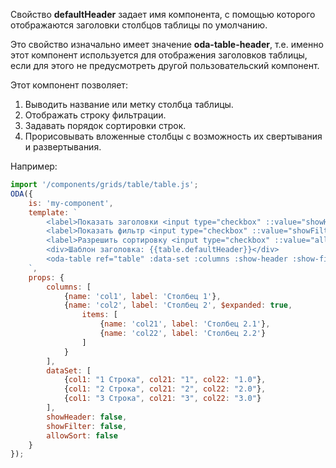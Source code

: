 Свойство **defaultHeader** задает имя компонента, с помощью которого отображаются заголовки столбцов таблицы по умолчанию.

Это свойство изначально имеет значение **oda-table-header**, т.е. именно этот компонент используется для отображения заголовков таблицы, если для этого не предусмотреть другой пользовательский компонент.

Этот компонент позволяет:

1. Выводить название или метку столбца таблицы.
1. Отображать строку фильтрации.
1. Задавать порядок сортировки строк.
1. Прорисовывать вложенные столбцы с возможность их свертывания и развертывания.

Например:

```javascript _run_line_edit_loadoda_[my-component.js]_h=220_
import '/components/grids/table/table.js';
ODA({
    is: 'my-component',
    template: `
        <label>Показать заголовки <input type="checkbox" ::value="showHeader" ></label><br>
        <label>Показать фильтр <input type="checkbox" ::value="showFilter" ></label><br>
        <label>Разрешить сортировку <input type="checkbox" ::value="allowSort" ></label>
        <div>Шаблон заголовка: {{table.defaultHeader}}</div>
        <oda-table ref="table" :data-set :columns :show-header :show-filter :allow-sort col-lines></oda-table>
    `,
    props: {
        columns: [
            {name: 'col1', label: 'Столбец 1'},
            {name: 'col2', label: 'Столбец 2', $expanded: true,
                items: [
                    {name: 'col21', label: 'Столбец 2.1'},
                    {name: 'col22', label: 'Столбец 2.2'}
                ]
            }
        ],
        dataSet: [
            {col1: "1 Строка", col21: "1", col22: "1.0"},
            {col1: "2 Строка", col21: "2", col22: "2.0"},
            {col1: "3 Строка", col21: "3", col22: "3.0"}
        ],
        showHeader: false,
        showFilter: false,
        allowSort: false
    }
});
```
